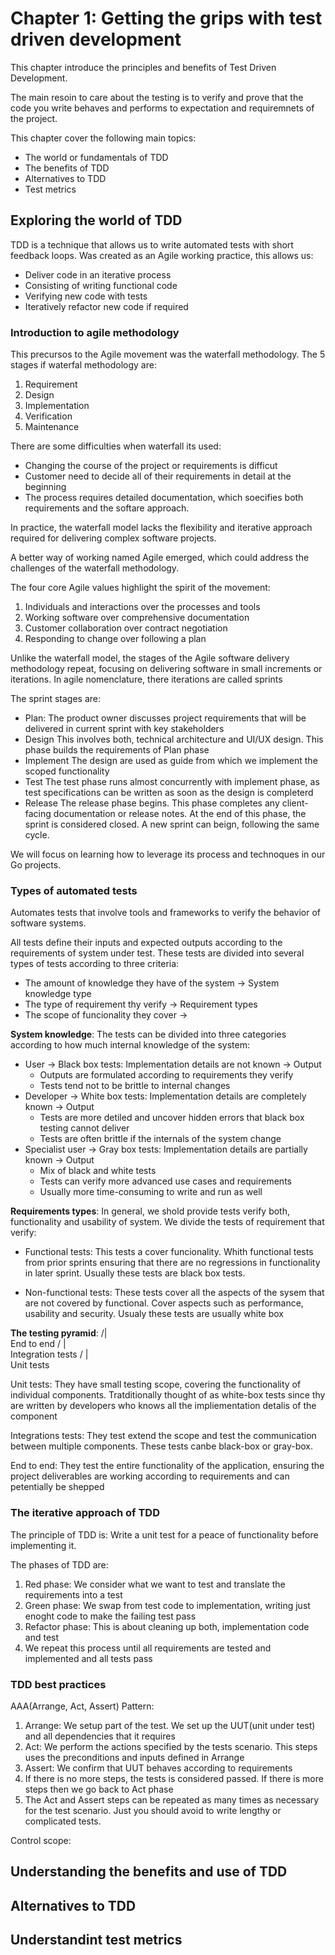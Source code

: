 # Chapter 1: Getting the grips with test driven development

This chapter introduce the principles and benefits of Test Driven Development.

The main resoin to care about the testing is to verify and prove that the code you write behaves and performs to expectation and requiremnets of the project.

This chapter cover the following main topics:

-   The world or fundamentals of TDD
-   The benefits of TDD
-   Alternatives to TDD
-   Test metrics

## Exploring the world of TDD

TDD is a technique that allows us to write automated tests with short feedback loops.
Was created as an Agile working practice, this allows us:

-   Deliver code in an iterative process
-   Consisting of writing functional code
-   Verifying new code with tests
-   Iteratively refactor new code if required

### Introduction to agile methodology

This precursos to the Agile movement was the waterfall methodology.
The 5 stages if waterfal methodology are:

1. Requirement
2. Design
3. Implementation
4. Verification
5. Maintenance

There are some difficulties when waterfall its used:

-   Changing the course of the project or requirements is difficut
-   Customer need to decide all of their requirements in detail at the beginning
-   The process requires detailed documentation, which soecifies both requirements and the softare approach.

In practice, the waterfall model lacks the flexibility and iterative approach required for delivering complex software projects.

A better way of working named Agile emerged, which could address the challenges of the waterfall methodology.

The four core Agile values highlight the spirit of the movement:

1.  Individuals and interactions over the processes and tools
2.  Working software over comprehensive documentation
3.  Customer collaboration over contract negotiation
4.  Responding to change over following a plan

Unlike the waterfall model, the stages of the Agile software delivery methodology repeat, focusing on delivering software in small increments or iterations. In agile nomenclature, there iterations are called sprints

The sprint stages are:

-   Plan:
    The product owner discusses project requirements that will be delivered in current sprint with key stakeholders
-   Design
    This involves both, technical architecture and UI/UX design. This phase builds the requirements of Plan phase
-   Implement
    The design are used as guide from which we implement the scoped functionality
-   Test
    The test phase runs almost concurrently with implement phase, as test specifications can be written as soon as the design is completerd
-   Release
    The release phase begins. This phase completes any client-facing documentation or release notes. At the end of this phase, the sprint is considered closed. A new sprint can beign, following the same cycle.

We will focus on learning how to leverage its process and technoques in our Go projects.

### Types of automated tests

Automates tests that involve tools and frameworks to verify the behavior of software systems.

All tests define their inputs and expected outputs according to the requirements of system under test. These tests are divided into several types of tests according to three criteria:

-   The amount of knowledge they have of the system -> System knowledge type
-   The type of requirement thy verify -> Requirement types
-   The scope of funcionality they cover ->

**System knowledge**:
The tests can be divided into three categories according to how much internal knowledge of the system:

-   User -> Black box tests: Implementation details are not known -> Output
    -   Outputs are formulated according to requirements they verify
    -   Tests tend not to be brittle to internal changes
-   Developer -> White box tests: Implementation details are completely known -> Output
    -   Tests are more detiled and uncover hidden errors that black box testing cannot deliver
    -   Tests are often brittle if the internals of the system change
-   Specialist user -> Gray box tests: Implementation details are partially known -> Output
    -   Mix of black and white tests
    -   Tests can verify more advanced use cases and requirements
    -   Usually more time-consuming to write and run as well

**Requirements types**:
In general, we shold provide tests verify both, functionality and usability of system. We divide the tests of requirement that verify:

-   Functional tests:
    This tests a cover funcionality. Whith functional tests from prior sprints ensuring that there are no regressions in functionality in later sprint. Usually these tests are black box tests.

-   Non-functional tests:
    These tests cover all the aspects of the sysem that are not covered by functional. Cover aspects such as performance, usability and security. Usualy these tests are usually white box

**The testing pyramid**:
/|\
End to end
/ | \
Integration tests
/ | \
Unit tests

Unit tests:
They have small testing scope, covering the functionality of individual components.
Tratditionally thought of as white-box tests since thy are written by developers who knows all the impliementation detalis of the component

Integrations tests:
They test extend the scope and test the communication between multiple components. These tests canbe black-box or gray-box.

End to end:
They test the entire functionality of the application, ensuring the project deliverables are working according to requirements and can petentially be shepped

### The iterative approach of TDD

The principle of TDD is: Write a unit test for a peace of functionality before implementing it.

The phases of TDD are:

1. Red phase: We consider what we want to test and translate the requirements into a test
2. Green phase: We swap from test code to implementation, writing just enoght code to make the failing test pass
3. Refactor phase: This is about cleaning up both, implementation code and test
4. We repeat this process until all requirements are tested and implemented and all tests pass

### TDD best practices

AAA(Arrange, Act, Assert) Pattern:

1. Arrange: We setup part of the test. We set up the UUT(unit under test) and all dependencies that it requires
2. Act: We perform the actions specified by the tests scenario. This steps uses the preconditions and inputs defined in Arrange
3. Assert: We confirm that UUT behaves according to requirements
4. If there is no more steps, the tests is considered passed. If there is more steps then we go back to Act phase
5. The Act and Assert steps can be repeated as many times as necessary for the test scenario. Just you should avoid to write lengthy or complicated tests.

Control scope:

## Understanding the benefits and use of TDD

## Alternatives to TDD

## Understandint test metrics
